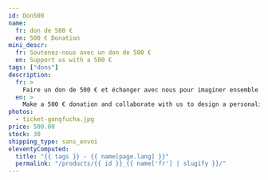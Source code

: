 ```yaml
---
id: Don500
name:
  fr: don de 500 €
  en: 500 € Donation
mini_descr:
  fr: Soutenez-nous avec un don de 500 €
  en: Support us with a 500 €
tags: ["dons"]
description:
  fr: >
    Faire un don de 500 € et échanger avec nous pour imaginer ensemble une contrepartie.
  en: >
    Make a 500 € donation and collaborate with us to design a personalized reward.
photos:
  - ticket-gongfucha.jpg
price: 500.00
stock: 30
shipping_type: sans_envoi
eleventyComputed:
  title: "{{ tags }} - {{ name[page.lang] }}"
  permalink: "/products/{{ id }}_{{ name['fr'] | slugify }}/"
---
```

